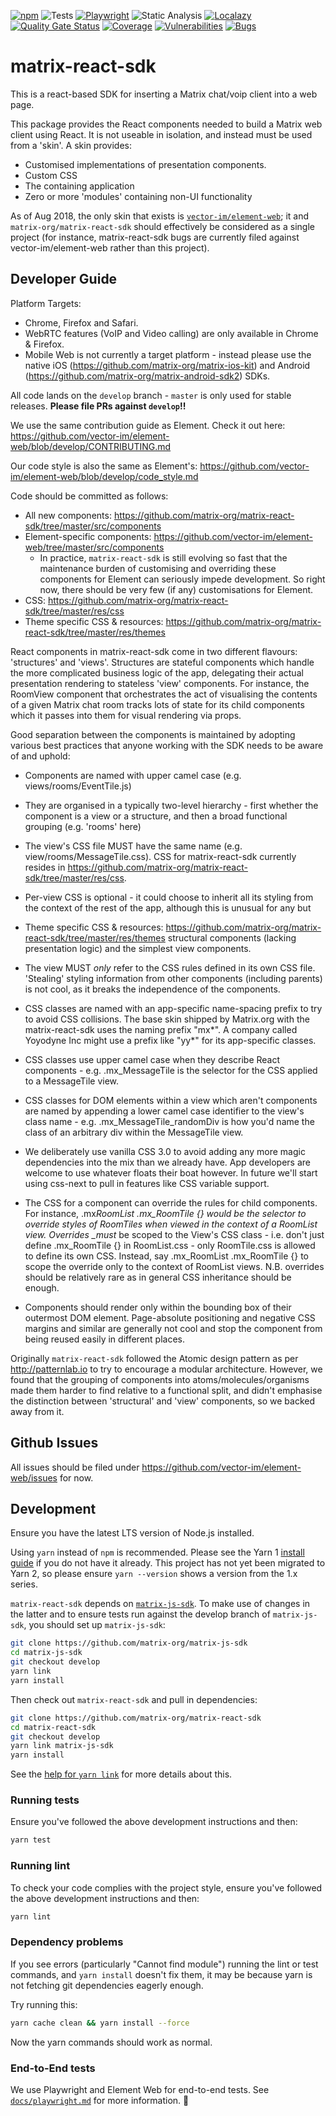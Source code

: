 [![npm](https://img.shields.io/npm/v/matrix-react-sdk)](https://www.npmjs.com/package/matrix-react-sdk)
![Tests](https://github.com/matrix-org/matrix-react-sdk/actions/workflows/tests.yml/badge.svg)
[![Playwright](https://img.shields.io/badge/Playwright-end_to_end_tests-blue)](https://e2e-develop--matrix-react-sdk.netlify.app/)
![Static Analysis](https://github.com/matrix-org/matrix-react-sdk/actions/workflows/static_analysis.yaml/badge.svg)
[![Localazy](https://img.shields.io/endpoint?url=https%3A%2F%2Fconnect.localazy.com%2Fstatus%2Felement-web%2Fdata%3Fcontent%3Dall%26title%3Dlocalazy%26logo%3Dtrue)](https://localazy.com/p/element-web)
[![Quality Gate Status](https://sonarcloud.io/api/project_badges/measure?project=matrix-react-sdk&metric=alert_status)](https://sonarcloud.io/summary/new_code?id=matrix-react-sdk)
[![Coverage](https://sonarcloud.io/api/project_badges/measure?project=matrix-react-sdk&metric=coverage)](https://sonarcloud.io/summary/new_code?id=matrix-react-sdk)
[![Vulnerabilities](https://sonarcloud.io/api/project_badges/measure?project=matrix-react-sdk&metric=vulnerabilities)](https://sonarcloud.io/summary/new_code?id=matrix-react-sdk)
[![Bugs](https://sonarcloud.io/api/project_badges/measure?project=matrix-react-sdk&metric=bugs)](https://sonarcloud.io/summary/new_code?id=matrix-react-sdk)

# matrix-react-sdk

This is a react-based SDK for inserting a Matrix chat/voip client into a web page.

This package provides the React components needed to build a Matrix web client
using React. It is not useable in isolation, and instead must be used from
a 'skin'. A skin provides:

-   Customised implementations of presentation components.
-   Custom CSS
-   The containing application
-   Zero or more 'modules' containing non-UI functionality

As of Aug 2018, the only skin that exists is
[`vector-im/element-web`](https://github.com/vector-im/element-web/); it and
`matrix-org/matrix-react-sdk` should effectively
be considered as a single project (for instance, matrix-react-sdk bugs
are currently filed against vector-im/element-web rather than this project).

## Developer Guide

Platform Targets:

-   Chrome, Firefox and Safari.
-   WebRTC features (VoIP and Video calling) are only available in Chrome & Firefox.
-   Mobile Web is not currently a target platform - instead please use the native
    iOS (https://github.com/matrix-org/matrix-ios-kit) and Android
    (https://github.com/matrix-org/matrix-android-sdk2) SDKs.

All code lands on the `develop` branch - `master` is only used for stable releases.
**Please file PRs against `develop`!!**

We use the same contribution guide as Element. Check it out here:
https://github.com/vector-im/element-web/blob/develop/CONTRIBUTING.md

Our code style is also the same as Element's:
https://github.com/vector-im/element-web/blob/develop/code_style.md

Code should be committed as follows:

-   All new components:
    https://github.com/matrix-org/matrix-react-sdk/tree/master/src/components
-   Element-specific components:
    https://github.com/vector-im/element-web/tree/master/src/components
    -   In practice, `matrix-react-sdk` is still evolving so fast that the
        maintenance burden of customising and overriding these components for
        Element can seriously impede development. So right now, there should be
        very few (if any) customisations for Element.
-   CSS: https://github.com/matrix-org/matrix-react-sdk/tree/master/res/css
-   Theme specific CSS & resources:
    https://github.com/matrix-org/matrix-react-sdk/tree/master/res/themes

React components in matrix-react-sdk come in two different flavours:
'structures' and 'views'. Structures are stateful components which handle the
more complicated business logic of the app, delegating their actual presentation
rendering to stateless 'view' components. For instance, the RoomView component
that orchestrates the act of visualising the contents of a given Matrix chat
room tracks lots of state for its child components which it passes into them for
visual rendering via props.

Good separation between the components is maintained by adopting various best
practices that anyone working with the SDK needs to be aware of and uphold:

-   Components are named with upper camel case (e.g. views/rooms/EventTile.js)

-   They are organised in a typically two-level hierarchy - first whether the
    component is a view or a structure, and then a broad functional grouping
    (e.g. 'rooms' here)

-   The view's CSS file MUST have the same name (e.g. view/rooms/MessageTile.css).
    CSS for matrix-react-sdk currently resides in
    https://github.com/matrix-org/matrix-react-sdk/tree/master/res/css.

-   Per-view CSS is optional - it could choose to inherit all its styling from
    the context of the rest of the app, although this is unusual for any but
-   Theme specific CSS & resources:
    https://github.com/matrix-org/matrix-react-sdk/tree/master/res/themes
    structural components (lacking presentation logic) and the simplest view
    components.

-   The view MUST _only_ refer to the CSS rules defined in its own CSS file.
    'Stealing' styling information from other components (including parents)
    is not cool, as it breaks the independence of the components.

-   CSS classes are named with an app-specific name-spacing prefix to try to
    avoid CSS collisions. The base skin shipped by Matrix.org with the
    matrix-react-sdk uses the naming prefix "mx*". A company called Yoyodyne
    Inc might use a prefix like "yy*" for its app-specific classes.

-   CSS classes use upper camel case when they describe React components - e.g.
    .mx_MessageTile is the selector for the CSS applied to a MessageTile view.

-   CSS classes for DOM elements within a view which aren't components are named
    by appending a lower camel case identifier to the view's class name - e.g.
    .mx_MessageTile_randomDiv is how you'd name the class of an arbitrary div
    within the MessageTile view.

-   We deliberately use vanilla CSS 3.0 to avoid adding any more magic
    dependencies into the mix than we already have. App developers are welcome
    to use whatever floats their boat however. In future we'll start using
    css-next to pull in features like CSS variable support.

-   The CSS for a component can override the rules for child components.
    For instance, .mx*RoomList .mx_RoomTile {} would be the selector to override
    styles of RoomTiles when viewed in the context of a RoomList view.
    Overrides \_must* be scoped to the View's CSS class - i.e. don't just define
    .mx_RoomTile {} in RoomList.css - only RoomTile.css is allowed to define its
    own CSS. Instead, say .mx_RoomList .mx_RoomTile {} to scope the override
    only to the context of RoomList views. N.B. overrides should be relatively
    rare as in general CSS inheritance should be enough.

-   Components should render only within the bounding box of their outermost DOM
    element. Page-absolute positioning and negative CSS margins and similar are
    generally not cool and stop the component from being reused easily in
    different places.

Originally `matrix-react-sdk` followed the Atomic design pattern as per
http://patternlab.io to try to encourage a modular architecture. However, we
found that the grouping of components into atoms/molecules/organisms
made them harder to find relative to a functional split, and didn't emphasise
the distinction between 'structural' and 'view' components, so we backed away
from it.

## Github Issues

All issues should be filed under https://github.com/vector-im/element-web/issues
for now.

## Development

Ensure you have the latest LTS version of Node.js installed.

Using `yarn` instead of `npm` is recommended. Please see the Yarn 1 [install
guide](https://classic.yarnpkg.com/docs/install) if you do not have it
already. This project has not yet been migrated to Yarn 2, so please ensure
`yarn --version` shows a version from the 1.x series.

`matrix-react-sdk` depends on
[`matrix-js-sdk`](https://github.com/matrix-org/matrix-js-sdk). To make use of
changes in the latter and to ensure tests run against the develop branch of
`matrix-js-sdk`, you should set up `matrix-js-sdk`:

```bash
git clone https://github.com/matrix-org/matrix-js-sdk
cd matrix-js-sdk
git checkout develop
yarn link
yarn install
```

Then check out `matrix-react-sdk` and pull in dependencies:

```bash
git clone https://github.com/matrix-org/matrix-react-sdk
cd matrix-react-sdk
git checkout develop
yarn link matrix-js-sdk
yarn install
```

See the [help for `yarn link`](https://classic.yarnpkg.com/docs/cli/link) for
more details about this.

### Running tests

Ensure you've followed the above development instructions and then:

```bash
yarn test
```

### Running lint

To check your code complies with the project style, ensure you've followed the
above development instructions and then:

```bash
yarn lint
```

### Dependency problems

If you see errors (particularly "Cannot find module") running the lint or test
commands, and `yarn install` doesn't fix them, it may be because
yarn is not fetching git dependencies eagerly enough.

Try running this:

```bash
yarn cache clean && yarn install --force
```

Now the yarn commands should work as normal.

### End-to-End tests

We use Playwright and Element Web for end-to-end tests. See
[`docs/playwright.md`](docs/playwright.md) for more information. 🦉

